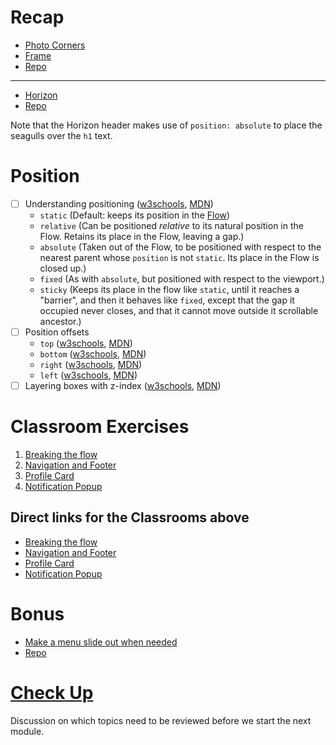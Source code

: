 # Recap
* [Photo Corners](https://dciforks.github.io/limited-repeat/#corners)
* [Frame](https://dciforks.github.io/limited-repeat/#frame)
* [Repo](https://github.com/DCIForks/limited-repeat)
---
* [Horizon](https://dciforks.github.io/absolute-horizon/)
* [Repo](https://github.com/DCIForks/absolute-horizon)

Note that the Horizon header makes use of `position: absolute` to place the seagulls over the `h1` text.



# Position
- [ ] Understanding positioning ([w3schools](https://www.w3schools.com/css/css_positioning.asp), [MDN](https://developer.mozilla.org/en-US/docs/Web/CSS/position))
   * `static` (Default: keeps its position in the [Flow](https://developer.mozilla.org/en-US/docs/Web/CSS/CSS_Flow_Layout))
   * `relative` (Can be positioned _relative_ to its natural position in the Flow. Retains its place in the Flow, leaving a gap.)
   * `absolute` (Taken out of the Flow, to be positioned with respect to the nearest parent whose `position` is not `static`. Its place in the Flow is closed up.)
   * `fixed` (As with `absolute`, but positioned with respect to the viewport.)
   * `sticky` (Keeps its place in the flow like `static`, until it reaches a "barrier", and then it behaves like `fixed`, except that the gap it occupied never closes, and that it cannot move outside it scrollable ancestor.)
- [ ] Position offsets
   * `top` ([w3schools](https://www.w3schools.com/cssref/pr_pos_top.asp), [MDN](https://developer.mozilla.org/en-US/docs/Web/CSS/top))
   * `bottom` ([w3schools](https://www.w3schools.com/cssref/pr_pos_bottom.asp), [MDN](https://developer.mozilla.org/en-US/docs/Web/CSS/bottom))
   * `right` ([w3schools](https://www.w3schools.com/cssref/pr_pos_right.asp), [MDN](https://developer.mozilla.org/en-US/docs/Web/CSS/right))
   * `left` ([w3schools](https://www.w3schools.com/cssref/pr_pos_left.asp), [MDN](https://developer.mozilla.org/en-US/docs/Web/CSS/left))
- [ ] Layering boxes with z-index ([w3schools](https://www.w3schools.com/cssref/pr_pos_z-index.asp), [MDN](https://developer.mozilla.org/en-US/docs/Web/CSS/z-index))

# Classroom Exercises
1. [Breaking the flow](https://classroom.github.com/a/gvHrM2GR)
2. [Navigation and Footer](https://classroom.github.com/a/HhDlqTrv)
2. [Profile Card](https://classroom.github.com/a/WJ87Btyw)
2. [Notification Popup](https://classroom.github.com/a/4i8oSCmj)


## Direct links for the Classrooms above

* [Breaking the flow](https://github.com/FbW-E04-1/UIB_layout_break_out_the_flow)
* [Navigation and Footer](https://github.com/FbW-E04-/UIB-box-model-navigation-and-footer)
* [Profile Card](https://github.com/FbW-E04-1/UIB-box-model-profile-card)
* [Notification Popup](https://github.com/FbW-E04-1/UIB-box-model-notification-popup)


# Bonus

* [Make a menu slide out when needed](https://dciforks.github.io/nav-menu-2/)
* [Repo](https://github.com/DCIForks/nav-menu-2)


# [Check Up](https://github.com/FbW-E04-1/CourseNotes/issues/1)
Discussion on which topics need to be reviewed before we start the next module.

